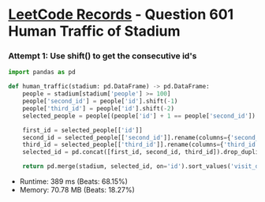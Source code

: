 # [LeetCode Records](../../README.md) - Question 601 Human Traffic of Stadium

### Attempt 1: Use shift() to get the consecutive id's
```py
import pandas as pd

def human_traffic(stadium: pd.DataFrame) -> pd.DataFrame:
    people = stadium[stadium['people'] >= 100]
    people['second_id'] = people['id'].shift(-1)
    people['third_id'] = people['id'].shift(-2)
    selected_people = people[(people['id'] + 1 == people['second_id']) & (people['id'] + 2 == people['third_id'])]

    first_id = selected_people[['id']]
    second_id = selected_people[['second_id']].rename(columns={'second_id': 'id'})
    third_id = selected_people[['third_id']].rename(columns={'third_id': 'id'})
    selected_id = pd.concat([first_id, second_id, third_id]).drop_duplicates()

    return pd.merge(stadium, selected_id, on='id').sort_values('visit_date')
```
- Runtime: 389 ms (Beats: 68.15%)
- Memory: 70.78 MB (Beats: 18.27%)

<br>

